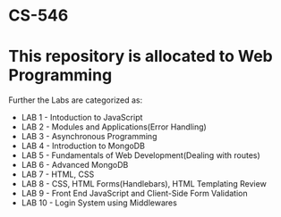 # CS-546
# This repository is allocated to Web Programming
Further the Labs are categorized as:
- LAB 1 - Intoduction to JavaScript
- LAB 2 - Modules and Applications(Error Handling)
- LAB 3 - Asynchronous Programming 
- LAB 4 - Introduction to MongoDB
- LAB 5 - Fundamentals of Web Development(Dealing with routes)
- LAB 6 - Advanced MongoDB
- LAB 7 - HTML, CSS
- LAB 8 - CSS, HTML Forms(Handlebars), HTML Templating Review
- LAB 9 - Front End JavaScript and Client-Side Form Validation
- LAB 10 - Login System using Middlewares
